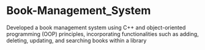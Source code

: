 # Book-Management_System
Developed a book management system using C++ and object-oriented programming (OOP) principles, incorporating functionalities such as adding, deleting, updating, and searching books within a library
